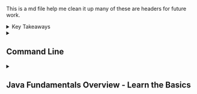 This is a md file help me clean it up many of these are headers for future work.

<details markdown="block"><summary>Key Takeaways
</summary>
- Java is an Object-Oriented Programming (OOP) language.


</details>

<details markdown="block"><summary><h2>Command Line</h2></summary>

<details markdown="block"><summary><h3>Useful Commands</h3></summary>

#### Find the size of every directory inside your current directory:

* Use the command du -sh ./* to calculate and display the size of every directory in your current location. The -s option summarizes the total size, while the -h option displays the sizes in a human-readable format.

#### Display how much disk space is used and available:

* Use the command df -h to show disk space usage and availability in a human-readable format. The -h option makes the output easier to understand by displaying the sizes in a more readable format (e.g., KB, MB, GB).

#### Obtain a listing of processes and their IDs:

* Use the command ps to display a list of processes and their respective IDs. Including the option aux with the command ps aux will show all processes with additional details, such as user, CPU usage, memory usage, and the command used to start the process.

#### Monitor system activity in real-time:

* Use the command top to display a real-time, dynamic view of the processes running on your system. This command provides information about the system's performance, including CPU usage, memory usage, and more.


</details>

<details markdown="block"><summary><h3>Manipulating Files and Directories</h3></summary>

#### Create directories with necessary parent directories:

* Use the command mkdir `-p` followed by the desired directory path to create the target directory and any necessary parent directories that don't exist. For example: mkdir `-p exist/nonexistentsteppingstone/targetfile`. The `-p` option ensures that all parent directories are created as needed.

#### Verbose output while creating directories:

* Use the `-v` flag with mkdir to display messages about what the command is doing. For example: mkdir -v new_directory. The `-v` option provides verbose output, making it easier to understand what the command is doing.

#### Check available space on the hard drive:

* Use the command `df -h` to see the available and used space on the hard drive in a human-readable format. The `-h` option displays sizes in a more understandable format (e.g., KB, MB, GB).

#### Wildcard characters in commands:

```bash
* represents zero or more characters, often used for searching or matching multiple files or directories.
? represents a single character, used for more precise searching or matching files or directories.
[] represents a range of characters. For example, [a-z] represents all lowercase letters, and [0-9] represents all digits. Useful for matching patterns in file or directory names.
```

</details>

</details>

<details markdown="block"><summary><h2>Java Fundamentals Overview - Learn the Basics</h2></summary>

## Java Fundamentals Overview - Learn the Basics

<details markdown="block"><summary>Hello, World!</summary>

`public static void main(String[] args) {`

- `public` again means that anyone can access it.
- `static` means that you can run this method without creating an instance of Main.
- `void` means that this method doesn't return any value.
- `main` is the name of the method.

`System.out.println("This will be printed");`

- `System` is a pre-defined class that Java provides us and it holds some useful methods and variables.
- `out` is a static variable within System that represents the output of your program (stdout).
- `println` is a method of out that can be used to print a line.

</details>

<details markdown="block"><summary>Variables and Types</summary>

* Java has 8 primitive types:

    * `byte` (number, 1 byte)
    * `short` (number, 2 bytes)
    * `int` (number, 4 bytes)
    * `long` (number, 8 bytes)
    * `float` (float number, 4 bytes)
    * `double` (float number, 8 bytes)
    * `char` (a character, 2 bytes)
    * `boolean` (true or false, 1 byte)

* It is strongly typed, which means variables need to be declared with their appropriate type before they can be used.

Declaring a variable:

```java
int myNumber = 5;

//double floating point number
double d = 4.5;

//float
float f = 4.5f;

//Or
float f = (float) 4.5;

```

### Characters and strings

* A character is it's own type, char, and it's represented by single quotes.

```java
char a = 'a';
```

* Strings are not primitive types, they are objects. They are immutable, which means that once they are created, they cannot be changed.

* Strings are the only objects that can be created without the `new` keyword.

* Strings are also the only objects that can be concatenated with the `+` operator, which is called operator overloading.

<details markdown="block"><summary>Examples</summary>


```java
// strings are created both as literals and as objects

String str1 = "Hello, World!";
String str2 = new String("Hello, World!");

// strings can be concatenated with the + operator

String str3 = str1 + " " + str2;

// strings can be compared with the equals method

boolean equal = str1.equals(str2); // false

// String Lenght
String str = "Hello, World!";
int len = str.length(); // 13

// Accessing Characters by Index
String str = "Hello, World!";
char first = str.charAt(0); // 'H'

// String Case altering
String str = "Hello, World!";
String upper = str.toUpperCase(); // "HELLO, WORLD!"
String lower = str.toLowerCase(); // "hello, world!"

// Substrings
String str = "Hello, World!";
String substr = str.substring(0, 5); // "Hello"
String substr2 = str.substring(7); // "World!" (starts at index 7 until the end of the string)

// String Trimming
String str = "   Hello, World!   ";
String trim = str.trim(); // "Hello, World!"

// String Replacement
String str = "Hello, World!";
String replace = str.replace('H', 'J'); // "Jello, World!"
String replace2 = str.replace("Hello", "Goodbye"); // "Goodbye, World!"

// String Splitting
String str = "Hello, World!";
String[] array = str.split(", "); // {"Hello", "World!"}

//Joining strings:
String[] words = {"Hello", "World"};
String joinedStr = String.join(", ", words); // "Hello, World"


//Converting string to character array:
String str = "Hello, World!";
char[] chars = str.toCharArray(); // ['H', 'e', 'l', 'l', 'o', ',', ' ', 'W', 'o', 'r', 'l', 'd', '!']


//Converting other data types to strings:
int number = 42;
String str = Integer.toString(number); // "42"


//Converting strings to other data types:
String str = "42";
int number = Integer.parseInt(str);

//String formatting:
String formattedStr = String.format("Hello, %s!", "World"); // "Hello, World!"

```

<details markdown="block"><summary>String methods to dive into</summary>

`charAt()`, char
  Returns the character at the specified index (position)
```java

```

`codePointAt()`, int
  Returns the Unicode of the character at the specified index
```java

```

`codePointBefore()`, int
  Returns the Unicode of the character before the specified index
```java

```

`codePointCount()`, int
  Returns the number of Unicode values found in a string.
```java

```

`compareTo()`, int
  Compares two strings lexicographically
```java

```

`compareToIgnoreCase()`, int
  Compares two strings lexicographically, ignoring case differences
```java

```

`concat()`, String
  Appends a string to the end of another string
```java

```

`contains()`, boolean
  Checks whether a string contains a sequence of characters
```java

```

`contentEquals()`, boolean
  Checks whether a string contains the exact same sequence of characters 
    of the specified CharSequence or StringBuffer
```java

```

`copyValueOf()`, String
  Returns a String that represents the characters of the character array
```java

```

`endsWith()`, boolean
  Checks whether a string ends with the specified character(s)
```java

```

`equals()`, boolean
  Compares two strings. Returns true if the strings are equal, and false 
    if not
```java

```

`equalsIgnoreCase()`, boolean
  Compares two strings, ignoring case considerations
```java

```

`hashCode()`, int
  Returns the hash code of a string
```java

```

`indexOf()`, int
  Returns the position of the first found occurrence of specified characters in a string
```java

```

`isEmpty()`, boolean
  Checks whether a string is empty or not
```java

```

`lastIndexOf()`, int
  Returns the position of the last found occurrence of specified characters in a string
```java

```

`length()`, int
  Returns the length of a specified string
```java

```

`replace()`, String
  Searches a string for a specified value, and returns a new string where the specified values are replaced
```java

```

`startsWith()`, boolean
  Checks whether a string starts with specified characters
```java

```

`toLowerCase()`, String
  Converts a string to lower case letters
```java

```

`toUpperCase()`, String
  Converts a string to upper case letters
```java

```

</details>

</details>

</details>

## Create an artifact configuration for the JAR



From the main menu, select File | Project Structure (⌘ ;) and click Artifacts.
Click the Add button, point to JAR, and select From modules with dependencies.
To the right of the Main Class field, click the Browse button and select HelloWorld (com.example.helloworld) in the dialog that opens.
Apply the changes and close the dialog.


<details markdown="block"><summary><h2>Java Tutorial</h2></summary>

<details markdown="block"><summary><h3>Your First Java App</h3></summary>
Follow the tutorial up to the part about packaging. Topics covered:

Creating a project
Exploring the project structure
Creating a package and a class
Writing code for the HelloWorld class
Using a live template for the main() method
Using code auto-completion
Using a live template for println()
Building and running the application

</details>

<details markdown="block"><summary>Debugging Java</summary>

Follow through all the directions in every section of this page. Topics covered:

Before you start…Putting breakpoints
Starting a debugger session
Stepping through the application
Stepping through the statements directly
Stepping through the method calls
</details>

<details markdown="block"><summary>Submitting Your Work</summary>

Capture screenshots of your code and its output. Consolidate them into a folder and submit it into the Canvas assignment designated for the Java Tutorial prework.

Capture screenshots of you debugging your code. Write something offering your own definitions and explanations for each of these debugging concepts:

Breakpoint
Step-to-next-line
Step-inside-function-call
Step-out-of-function-call
</details>

</details>

<details markdown="block"><summary><h2>Java Introduction</h2></summary>

`public` - can be accessed from anywhere
`static` - can be accessed without creating an instance of the class
`void` - does not return anything
`main` - the entry point of the program
`System` - a pre-defined class in java that holds useful methods and variables
`System.out` - a static variable within system that represents the standard output of the program
`println` - a method that can be used to print a line

### Additional System Methods and Variables
`System.in`: This is an instance of InputStream and is used to read input from the console. Generally used with Scanner or BufferedReader to read user input.

`System.err`: This is an instance of PrintStream and is used to display error messages on the console, similar to System.out. The primary difference is that it writes to the standard error stream, allowing you to separate regular output from error messages.

`System.currentTimeMillis()`: This method returns the current time in milliseconds since the epoch (January 1, 1970, 00:00:00 GMT). Useful for measuring the time taken by a piece of code or for generating timestamps.

`System.nanoTime()`: Similar to System.currentTimeMillis(), but provides greater precision with nanosecond resolution. It is primarily used for measuring time intervals, not for obtaining wall-clock time.

</details>

